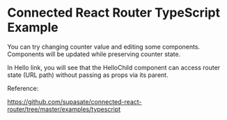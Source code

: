 # Connected React Router TypeScript Example

You can try changing counter value and editing some components. Components will be updated while preserving counter state.

In Hello link, you will see that the HelloChild component can access router state (URL path) without passing as props via its parent.

Reference:

https://github.com/supasate/connected-react-router/tree/master/examples/typescript
